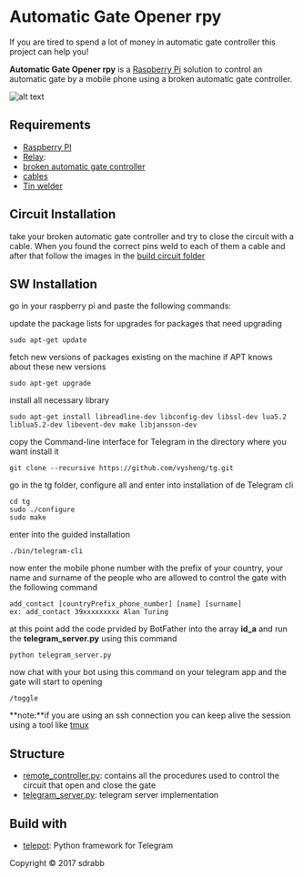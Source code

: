 # Automatic Gate Opener rpy

If you are tired to spend a lot of money in automatic gate controller this project can help you!

**Automatic Gate Opener rpy** is a [Raspberry Pi](https://www.raspberrypi.org/) solution to control an automatic gate by a mobile phone using a broken automatic gate controller.

![alt text](https://github.com/sdrabb/automatic-gate-opener-rpy/blob/master/img/circuit.JPG)

## Requirements
* [Raspberry PI](https://www.raspberrypi.org/) 
* [Relay](https://www.amazon.com/SainSmart-101-70-101-4-Channel-Relay-Module/dp/B0057OC5O8): 
* [broken automatic gate controller](https://www.google.it/search?q=automatic+gate+controller&tbm=isch&source=lnms&sa=X&ved=0ahUKEwjm19Sf6_TUAhXL6RQKHbRvAokQ_AUIPSgB&biw=1855&bih=917#tbm=isch&q=automatic+gate+controller+button)
* [cables](https://www.google.it/search?q=automatic+gate+controller&tbm=isch&source=lnms&sa=X&ved=0ahUKEwjm19Sf6_TUAhXL6RQKHbRvAokQ_AUIPSgB&biw=1855&bih=917#tbm=isch&q=wire)
* [Tin welder](https://www.google.it/search?q=welding+machine+electronic&source=lnms&tbm=isch&sa=X&ved=0ahUKEwikmb2M4fTUAhUhIcAKHQDrC-sQ_AUIBigB&biw=1855&bih=966#tbm=isch&q=Tin+welder)

## Circuit Installation

take your broken automatic gate controller and try to close the circuit with a cable. When you found the correct pins weld to each of them a cable and after that follow the images in the [build circuit folder](https://github.com/sdrabb/automatic-gate-opener-rpy/tree/master/build%20the%20circuit)


## SW Installation

go in your raspberry pi and paste the following commands: 

update the package lists for upgrades for packages that need upgrading

```
sudo apt-get update
```
fetch new versions of packages existing on the machine if APT knows about these new versions

```
sudo apt-get upgrade
```
install all necessary library

```
sudo apt-get install libreadline-dev libconfig-dev libssl-dev lua5.2 liblua5.2-dev libevent-dev make libjansson-dev
```

copy the Command-line interface for Telegram in the directory where you want install it

```
git clone --recursive https://github.com/vysheng/tg.git 
```

go in the tg folder, configure all and enter into installation of de Telegram cli

```
cd tg
sudo ./configure
sudo make
```
enter into the guided installation

```
./bin/telegram-cli
```

now enter the mobile phone number with the prefix of your country, your name and surname of the people who are allowed to control the gate with the following command

```
add_contact [countryPrefix_phone_number] [name] [surname]
ex: add_contact 39xxxxxxxxx Alan Turing
```	
at this point add the code prvided by BotFather into the array **id_a** and run the **telegram_server.py** using this command
 ```
python telegram_server.py
```	
now chat with your bot using this command on your telegram app and  the gate will start to opening
 ```
/toggle
```

**note:**if you are using an ssh connection you can keep alive the session using a tool like [tmux](https://github.com/tmux/tmux/wiki)

## Structure
* [remote_controller.py](https://github.com/sdrabb/automatic-gate-opener-rpy/blob/master/remote_controller.py): contains all the procedures used to control the circuit that open and close the gate
* [telegram_server.py](https://github.com/sdrabb/automatic-gate-opener-rpy/blob/master/telegram_server.py): telegram server implementation

## Build with
* [telepot](https://github.com/nickoala/telepot/): Python framework for Telegram 





Copyright © 2017 sdrabb
